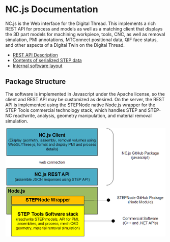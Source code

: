 # NC.js Documentation

NC.js is the Web interface for the Digital Thread.  This implements a
rich REST API for process and models as well as a matching client that
displays the 3D part models for machining workpiece, tools, CNC, as
well as removal simulation, PMI annotations, MTConnect positional
data, QIF face status, and other aspects of a Digital Twin on the
Digital Thread.



 - [REST API Description](API.md)
 - [Contents of serialized STEP data](formats.md)
 - [Internal software layout](GettingStarted.md)

## Package Structure

The software is implemented in Javascript under the Apache license, so
the client and REST API may be customized as desired.  On the server,
the REST API is implemented using the STEPNode native Node.js wrapper
for the STEP Tools commercial technology stack, which handles STEP and
STEP-NC read/write, analysis, geometry manipulation, and material
removal simulation.

![Screenshot](images/ncjs_structure.png "NC.js Screenshot")
